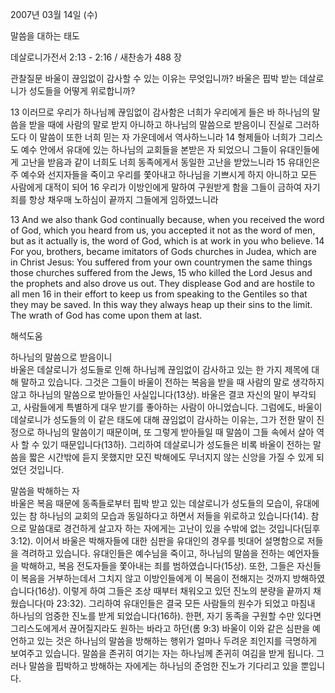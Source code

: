 2007년 03월 14일 (수)

말씀을 대하는 태도



데살로니가전서 2:13 - 2:16 / 새찬송가 488 장


관찰질문
바울이 끊임없이 감사할 수 있는 이유는 무엇입니까?
바울은 핍박 받는 데살로니가 성도들을 어떻게 위로합니까?

13 이러므로 우리가 하나님께 끊임없이 감사함은 너희가 우리에게 들은 바 하나님의 말씀을 받을 때에 사람의 말로 받지 아니하고 하나님의 말씀으로 받음이니 진실로 그러하도다 이 말씀이 또한 너희 믿는 자 가운데에서 역사하느니라 14 형제들아 너희가 그리스도 예수 안에서 유대에 있는 하나님의 교회들을 본받은 자 되었으니 그들이 유대인들에게 고난을 받음과 같이 너희도 너희 동족에게서 동일한 고난을 받았느니라 15 유대인은 주 예수와 선지자들을 죽이고 우리를 쫓아내고 하나님을 기쁘시게 하지 아니하고 모든 사람에게 대적이 되어 
16 우리가 이방인에게 말하여 구원받게 함을 그들이 금하여 자기 죄를 항상 채우매 노하심이 끝까지 그들에게 임하였느니라  

13 And we also thank God continually because, when you received the word of God, which you heard from us, you accepted it not as the word of men, but as  it actually is, the word of God, which is at work in you who believe. 14 For you, brothers, became imitators of Gods churches in Judea, which are in Christ Jesus: You suffered from your own countrymen the same things those churches suffered from the Jews, 15 who killed the Lord Jesus and the prophets  and also drove us out. They displease God and are hostile to all men 16 in their effort to keep us from speaking to the Gentiles so that they may be  saved. In this way they always heap up their sins to the limit. The wrath of God has come upon them at last.

해석도움





하나님의 말씀으로 받음이니  
바울은 데살로니가 성도들로 인해 하나님께 끊임없이 감사하고 있는 한 가지 제목에 대해 말하고 있습니다. 그것은 그들이 바울이 전하는 복음을 받을 때 사람의 말로 생각하지 않고 하나님의 말씀으로 받아들인 사실입니다(13상). 바울은 결코 자신의 말이 부각되고, 사람들에게 특별하게 대우 받기를 좋아하는 사람이 아니었습니다. 그럼에도, 바울이 데살로니가 성도들의 이 같은 태도에 대해 끊임없이 감사하는 이유는, 그가 전한 말이 진정으로 하나님의 말씀이기 때문이며, 또 그렇게 받아들일 때 말씀이 그들 속에서 살아 역사 할 수 있기 때문입니다(13하). 그리하여 데살로니가 성도들은 비록 바울이 전하는 말씀을 짧은 시간밖에 듣지 못했지만 모진 박해에도 무너지지 않는 신앙을 가질 수 있게 되었던 것입니다.  

말씀을 박해하는 자  
바울은 복음 때문에 동족들로부터 핍박 받고 있는 데살로니가 성도들의 모습이, 유대에 있는 참 하나님의 교회의 모습과 동일하다고 하면서 저들을 위로하고 있습니다(14). 참으로 말씀대로 경건하게 살고자 하는 자에게는 고난이 있을 수밖에 없는 것입니다(딤후 3:12). 이어서 바울은 박해자들에 대한 심판을 유대인의 경우를 빗대어 설명함으로 저들을 격려하고 있습니다. 유대인들은 예수님을 죽이고, 하나님의 말씀을 전하는 예언자들을 박해하고, 복음 전도자들을 쫓아내는 죄를 범하였습니다(15상). 또한, 그들은 자신들이 복음을 거부하는데서 그치지 않고 이방인들에게 이 복음이 전해지는 것까지 방해하였습니다(16상). 이렇게 하여 그들은 조상 때부터 채워오고 있던 진노의 분량을 끝까지 채웠습니다(마 23:32). 그리하여 유대인들은 결국 모든 사람들의 원수가 되었고 마침내 하나님의 엄중한 진노를 받게 되었습니다(16하). 한편, 자기 동족을 구원할 수만 있다면 그리스도에게서 끊어질지라도 원하는 바라고 하던(롬 9:3) 바울이 이와 같은 심판을 예언하고 있는 것은 하나님의 말씀을 방해하는 행위가 얼마나 두려운 죄인지를 극명하게 보여주고 있습니다. 말씀을 존귀히 여기는 자는 하나님께 존귀히 여김을 받게 됩니다. 그러나 말씀을 핍박하고 방해하는 자에게는 하나님의 준엄한 진노가 기다리고 있을 뿐입니다.